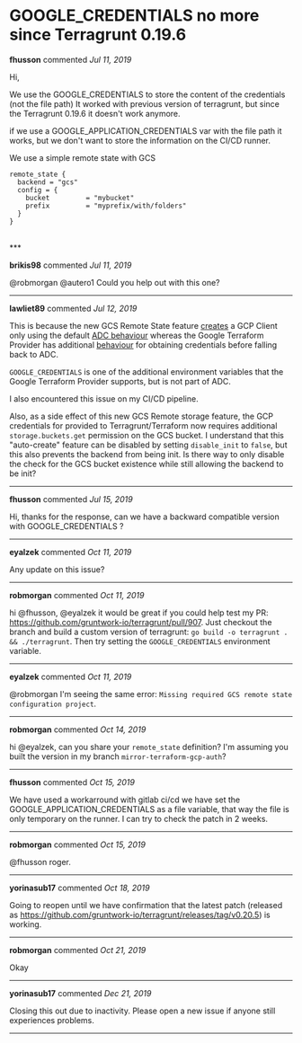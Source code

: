 # GOOGLE_CREDENTIALS no more since Terragrunt 0.19.6

**fhusson** commented *Jul 11, 2019*

Hi,

We use the GOOGLE_CREDENTIALS to store the content of the credentials (not the file path)
It worked with previous version of terragrunt, but since the Terragrunt 0.19.6 it doesn't work anymore.

if we use a GOOGLE_APPLICATION_CREDENTIALS var with the file path it works, but we don't want to store the information on the CI/CD runner.

We use a simple remote state with GCS

```
remote_state {
  backend = "gcs"
  config = {
    bucket         = "mybucket"
    prefix         = "myprefix/with/folders"
  }
}
```
<br />
***


**brikis98** commented *Jul 11, 2019*

@robmorgan @autero1 Could you help out with this one?
***

**lawliet89** commented *Jul 12, 2019*

This is because the new GCS Remote State feature [creates](https://github.com/gruntwork-io/terragrunt/blob/5e05e0c1f2aaa79c3cde1e50889bf63cef03dadc/remote/remote_state_gcs.go#L384) a GCP Client only using the default [ADC behaviour](https://cloud.google.com/docs/authentication/production#providing_credentials_to_your_application) whereas the Google Terraform Provider has additional [behaviour](https://www.terraform.io/docs/providers/google/provider_reference.html#credentials-1) for obtaining credentials before falling back to ADC. 

`GOOGLE_CREDENTIALS` is one of the additional environment variables that the Google Terraform Provider supports, but is not part of ADC.

I also encountered this issue on my CI/CD pipeline.

Also, as a side effect of this new GCS Remote storage feature, the GCP credentials for provided to Terragrunt/Terraform now requires additional `storage.buckets.get` permission on the GCS bucket. I understand that this "auto-create" feature can be disabled by setting `disable_init` to `false`, but this also prevents the backend from being init. Is there way to only disable the check for the GCS bucket existence while still allowing the backend to be init?
***

**fhusson** commented *Jul 15, 2019*

Hi, thanks for the response, can we have a backward compatible version with GOOGLE_CREDENTIALS ?
***

**eyalzek** commented *Oct 11, 2019*

Any update on this issue?
***

**robmorgan** commented *Oct 11, 2019*

hi @fhusson, @eyalzek it would be great if you could help test my PR: https://github.com/gruntwork-io/terragrunt/pull/907. Just checkout the branch and build a custom version of terragrunt: `go build -o terragrunt . && ./terragrunt`. Then try setting the `GOOGLE_CREDENTIALS` environment variable.
***

**eyalzek** commented *Oct 11, 2019*

@robmorgan I'm seeing the same error: `Missing required GCS remote state configuration project`.
***

**robmorgan** commented *Oct 14, 2019*

hi @eyalzek, can you share your `remote_state` definition? I'm assuming you built the version in my branch `mirror-terraform-gcp-auth`?
***

**fhusson** commented *Oct 15, 2019*

We have used a workarround with gitlab ci/cd we have set the GOOGLE_APPLICATION_CREDENTIALS as a file variable, that way the file is only temporary on the runner.
I can try to check the patch in 2 weeks.
***

**robmorgan** commented *Oct 15, 2019*

@fhusson roger. 
***

**yorinasub17** commented *Oct 18, 2019*

Going to reopen until we have confirmation that the latest patch (released as https://github.com/gruntwork-io/terragrunt/releases/tag/v0.20.5) is working.
***

**robmorgan** commented *Oct 21, 2019*

Okay
***

**yorinasub17** commented *Dec 21, 2019*

Closing this out due to inactivity. Please open a new issue if anyone still experiences problems.
***


